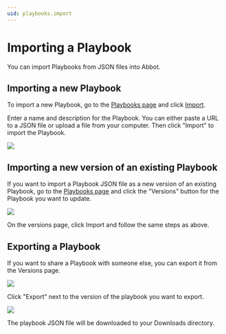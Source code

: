 ```yaml
---
uid: playbooks.import
---
```


# Importing a Playbook

You can import Playbooks from JSON files into Abbot.

## Importing a new Playbook

To import a new Playbook, go to the [Playbooks page](https://app.ab.bot/playbooks) and click [Import](https://app.ab.bot/playbooks/import).

Enter a name and description for the Playbook.
You can either paste a URL to a JSON file or upload a file from your computer.
Then click "Import" to import the Playbook.

<img src="/public/images/articles/playbooks.import/import-form.png">

## Importing a new version of an existing Playbook

If you want to import a Playbook JSON file as a new version of an existing Playbook, go to the [Playbooks page](https://app.ab.bot/playbooks) and click the "Versions" button for the Playbook you want to update.

<img src="/public/images/articles/playbooks.import/versions-button.png">

On the versions page, click Import and follow the same steps as above.

## Exporting a Playbook

If you want to share a Playbook with someone else, you can export it from the Versions page.

<img src="/public/images/articles/playbooks.import/versions-button.png">

Click "Export" next to the version of the playbook you want to export.

<img src="/public/images/articles/playbooks.import/export-button.png">

The playbook JSON file will be downloaded to your Downloads directory.